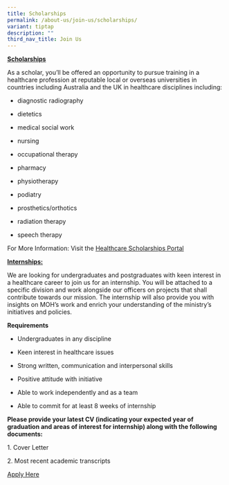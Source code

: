 ```yaml
---
title: Scholarships
permalink: /about-us/join-us/scholarships/
variant: tiptap
description: ""
third_nav_title: Join Us
---
```

<p><strong><u>Scholarships</u></strong></p><p>As a scholar, you’ll be offered an opportunity to pursue training in a healthcare profession at reputable local or overseas universities in countries including Australia and the UK in healthcare disciplines including:</p><ul><li><p>diagnostic radiography</p></li><li><p>dietetics</p></li><li><p>medical social work</p></li><li><p>nursing</p></li><li><p>occupational therapy</p></li><li><p>pharmacy</p></li><li><p>physiotherapy</p></li><li><p>podiatry</p></li><li><p>prosthetics/orthotics</p></li><li><p>radiation therapy</p></li><li><p>speech therapy</p></li></ul><p>For More Information: Visit the <a href="https://www.healthcarescholarships.sg/" rel="noopener noreferrer nofollow" target="_blank"><u>Healthcare Scholarships Portal</u></a></p><p></p><p><strong><u>Internships:</u></strong></p><p>We are looking for undergraduates and postgraduates with keen interest in a healthcare career to join us for an internship. You will be attached to a specific division and work alongside our officers on projects that shall contribute towards our mission. The internship will also provide you with insights on MOH’s work and enrich your understanding of the ministry’s initiatives and policies.</p><p><strong>Requirements</strong></p><ul data-tight="true" class="tight"><li><p>Undergraduates in any discipline</p></li><li><p>Keen interest in healthcare issues</p></li><li><p>Strong written, communication and interpersonal skills</p></li><li><p>Positive attitude with initiative</p></li><li><p>Able to work independently and as a team</p></li><li><p>Able to commit for at least 8 weeks of internship</p><p></p></li></ul><p><strong>Please provide your latest CV (indicating your expected year of graduation and areas of interest for internship) along with the following documents:</strong></p><p>1. Cover Letter</p><p>2. Most recent academic transcripts</p><p><a href="https://careers.pageuppeople.com/688/cwlive/en/job/513343/ministry-of-health-internship-interest-submission" rel="noopener noreferrer nofollow" target="_blank">Apply Here</a></p><p></p>